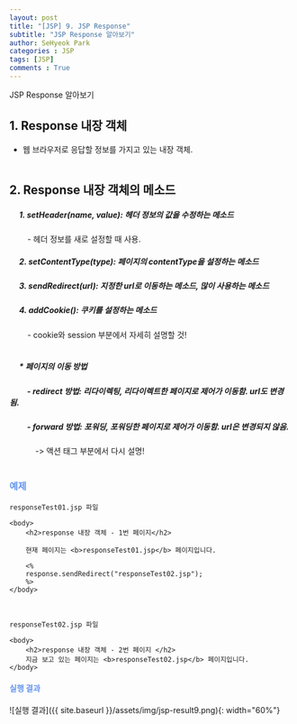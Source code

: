 ```yaml
---
layout: post
title: "[JSP] 9. JSP Response"
subtitle: "JSP Response 알아보기"
author: SeHyeok Park
categories : JSP
tags: [JSP]
comments : True
---
```

<div id='preview' class='display-none'>
JSP Response 알아보기
</div>

## 1. Response 내장 객체
- 웹 브라우저로 응답할 정보를 가지고 있는 내장 객체.
<br><br>

## 2. Response 내장 객체의 메소드
##### &emsp; 1. setHeader(name, value): 헤더 정보의 값을 수정하는 메소드
&emsp;&emsp; - 헤더 정보를 새로 설정할 때 사용.
##### &emsp; 2. setContentType(type): 페이지의 contentType을 설정하는 메소드
##### &emsp; 3. sendRedirect(url): 지정한 url로 이동하는 메소드, 많이 사용하는 메소드
##### &emsp; 4. addCookie(): 쿠키를 설정하는 메소드
&emsp;&emsp; - cookie와 session 부분에서 자세히 설명할 것!<br><br>
##### &emsp; * 페이지의 이동 방법
##### &emsp;&emsp; - redirect 방법: 리다이렉팅, 리다이렉트한 페이지로 제어가 이동함. url도 변경됨.
##### &emsp;&emsp; - forward 방법: 포워딩, 포워딩한 페이지로 제어가 이동함. url은 변경되지 않음.<br>
&emsp;&emsp;&emsp; -> 액션 태그 부분에서 다시 설명!
<br><br>

### <span style="color:cornflowerblue">예제</span>
`responseTest01.jsp 파일`

```
<body>
	<h2>response 내장 객체 - 1번 페이지</h2>
	
	현재 페이지는 <b>responseTest01.jsp</b> 페이지입니다.
	
	<%
	response.sendRedirect("responseTest02.jsp");
	%>
</body>
```
<br>

`responseTest02.jsp 파일`

```
<body>
	<h2>response 내장 객체 - 2번 페이지 </h2>
	지금 보고 있는 페이지는 <b>responseTest02.jsp</b> 페이지입니다.
</body>
```

#### <span style="color:cornflowerblue">실행 결과</span>
![실행 결과]({{ site.baseurl }}/assets/img/jsp-result9.png){: width="60%"}